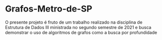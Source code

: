 # Grafos-Metro-de-SP
O presente projeto é fruto de um trabalho realizado na disciplina de Estrutura de Dados III ministrada no segundo semestre de 2021 e busca demonstrar o uso de algoritmos de grafos como a busca por profundidade 
